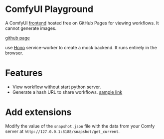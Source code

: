 # ComfyUI Playground

A ComfyUI [frontend](https://github.com/Comfy-Org/ComfyUI_frontend/) hosted free on GitHub Pages for viewing workflows. It cannot generate images.

[github page](https://windwp.github.io/comfyui-ghpages)

use  [Hono](https://hono.dev/docs/getting-started/service-worker) service-worker to create a mock backend. It runs entirely in the browser.

# Features

- View workflow without start python server.
- Generate a hash URL to share workflows. [sample link](https://windwp.github.io/comfyui-ghpages/comfyui?#wf/N4IgNghgzgLg+gOwPYBMCmcCWKQC4As+ANONPGJggNZY64DsAbCculHgNqjZ4BMAnCRgBPAA5o8IAMoQAbmgCSAWwgBzCSVFJ2uUAAY8ARgDM+PSUN4AtId74AviSiYAXhN0gDuXsd4A6AFZ8AOM9Y1N8el5GAOYQS296PUcQADNIVR1gFKQAJ3RcvEEQJVR3cxBKUQBXGB0uEAQIJXdKlXV2ITFWhQBZAEEAcQBREBIKajxGXnsAXRIkWpq6znmQUVykcVyYTDQskAA5MoACJpaT1LyTqQAyACVJGXllNQkUgHdsdTq4WQgwNV9pwQABhJBKVLCACqChAs0c3DohC64kkr3UJ3BSlEEFyaFyJwAFLlVDAABb4tAASjG620eH0RnCxgsRmmKWcbkZnjwTH4fn4AA4AoY9PR8LxDEL6AE2bgRcY-MYhaFYowzNMAil0mosjl8gSjBVSug8BUqrV6qBzq1MO0MBA6SI0bgQH0hqNxpQqHy5SAUJhCrhWSAoOSIK76IjGs07Q64AAjZ3ddEDEZ0ia+hhxQPB0PhyPuaNrRYwZb1NYbLYE3bAjzHdBnOOXa53R5ujFoLEQ3H4wkksmUtA0ukAY17eIJcFNrSkFDNn2+aF+-0B9Y4CKISLwxmKLta0LAuxUMDQUgAItDRFAxwCNPSDl4hUKKglDElOa53EyQ4Z-QkjAciQuqZIyBoFHgQokLO5okJaKy4A0tqSLOYApq6IC9AA8hewwADKZj6fIzNusYtJIWjOLs8gYa0oLYYcF4KAAKgojEKIcgxEZMuCMIYMYoW6CBoKoEA0Q+B6SAxTGsexhycdx3q8TEglxpI-ySamboAGr9F64DEXxyRkUJIDVDed5gBgaF0ZI0IAApSKC-T4cMcA4XhhHKdmARCmpFFuhZt73jOZToaih5OS5bkebhBE8b5jBzAsSxWpwNrqZ26YGVJ2Weol9TTEQTBrFAYBIPAlDoAAHnBYYRq6xgpesmzbHWByNt2tqtoS7b2ce9rieeV6WfeIBLigPxQH8AJAvUvBEPgjDCnokT0EKQH0IYhhxLkEAICgELfmMhhEItIBoNU1mFCweQqBFeh+Bd+GUGgeKnSEzDRC+RDQb4JDHCJp1EBqf1ELtRAwLkQJEKkAJQGgcMI0jbRvPCMY8LgYqRZIekEUgECQZoDIeF49D8G+1gU1+3Jk7u-7yn5OoZPqCyGsGJplPVCGVql5bpUhmWBSA+N2bp+mFZwfllRVVWHWgdW4BUhZNS11btXsnWnD1Vx9Q8eP6fhhOQZN02zeu9QgBAaB+FAqQwBjZFY7wF15SAABC0CYGOgzVNgRok0+u56BdCRWK70ZOCd9PePghh+BT-DCvQFMCIwMoAXgy0s3q4Hs5BDAwdzyvwQgFYZeRrS2bjbqeQlPl8gWctYArSsmcLrQTodmC7EgCCUKo4tgoxzFsRxXGJVMxBhi31WK0YLVlhXQtV5Igywnhjy1yAG8KFvUtIbLlWt7V9Wq+4zVVm1tZazyXXNhces3Abbpe84vv+6bJBfFNK4zWueaqxMZ0B2jvC81QASgnwgoByxsiaB0fDyLwVgYihgSMYXatMfy8j4rYPw+AhTRDWqtZav14hGF4EKPwK0Pw7UlAEDathtQgVZvnEAeRC5nRKCXC05dBabn5ivZCWUwQwIcsPaBsDD4cCCCVfAx95Zn1Lg1Isu51Y3x2HfBsOsWzP36m6CBUDxHwO-iAX+5tAEbhAGOCgog4BgDthAVIK40AICgHkToIAYABBqjVMAcBUiiCFHANA+AlDGFSAgJxLizzuM8XSdI1Q6pbh3NjN22kQDQkOMMFipjEFUWQdYPc9B5RWFlNgopf4s4KlImkNhugIJGm8MXM0KjearCEQIzukh67eW8ZkvpMj+IlWMIo0+C8VEX3UdfGsWj6ygAfrrNsr8sk5LySbI0Zt-4WyAUhepyTDBWHQLIO2DtEnBNCQEJQvAnZpOMKUgZmEpEORYorGAwwEATjNEHKpwR5SmH4JU2Oe5GB+D0MnNOhC1oZ1lPKQw-AE7MO2ttRgoQRT8AcKwvOHgJxgEgDeNAdBoZAiacGf0sF2n8MQiIkWtjMCiEkeIqeuA5GzxPvPduS80o0p6W6GSY95KKUkaPOSE8lKGWoEVPQ4zOXn0apfDRcyOr310U-FZHYxGwLeTVD5XzubbNXHNaxiZAS5FyMIO5lQ6DRB3teEK1lejhXybdJBscbCPISIQOpXIcFeEwTU5m2KwKNILs00MlK+HCNLDy60a83SOWcq5dyQy7XRWTXFLyMjYiyrbvKtRIYlWawWUcNV3Z9GrPtVZNATr0BgBdRNH+y4jWWxBPgGqcBDi9AANIXisFITAEAO28D0HoKgfhRAUitVjMwO8Xk6r1d8tAAAxQEdVfkgvQdYMUQLo501-GYfwmLCAvgCLwEIlM4gJAEAKDa-BjCMCYLKJh57c4htAHigliM6DwzAIjMlUxWnlDLsIvlNi7FMukY3BgDgY0C15fGkeslx4KUnnO0VKHhU+SKsQGIublEqwVTMzQmiVU6KbMs-Wmr53vM+Uu1dyTG3mObQA41VsoAWQJCcFQCA6RjCVAEVJ1rs6hndqYrsdJCmxzFJ6vAjDkp7r9dnf8fgPxUKlGtfA-ApTFC9SpiUqd44rW09KCpwa2YcI5tnIDPNqV8w4bGyuZkPQZh3i5gyWZ6hRBKoJpwc881TKI4W0yoiBhSG7cPMLEXsN4AQNdMATggtXxI8q7Riyy29Rfpq8TDomMWJ2VYq2H5QgZz0LEfApghRWAAI65AnQgIe8FcsIjWJ5zgsjiBgPMA8ogFQXnwiILI76zBuuCH9ImmKKb4qEXmLI6CONRtLRIGLWbjBuulMW6GAVYrUPcVW2dWwvWiB7ghiQIZq3FonfMAII77ocoDY4GDWd13FrcO25hyeq25TPeO4IC672hWfcG95irR2rskHcw9+grJDsvdu+d4HnWzrmB+1qiRs24Wg5R8QCokOMfMHByibheO1iqE2MFTpNj+6pEwEPUNl1dX7R5CgA4DryiJw2ptWIflXYakxRdJAqRUiI0dkhZaARwVacfZtXwZ7MeEOepKGU8dIhmBMAiFI8hcjOH7uaAh9ggA)

# Add extensions

Modify the value of the `snapshot.json` file with the data from your Comfy server at `http://127.0.0.1:8188/snapshot/get_current`. 
